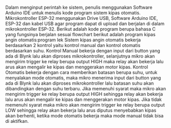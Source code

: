 Dalam menginput perintah ke sistem, penulis menggunakan Software Arduino IDE untuk menulis kode program sistem kipas otomatis.
Mikrokontroller ESP-32 menggunakan Drive USB, Software Arduino IDE, ESP-32 dan kabel USB agar program dapat di upload dan berjalan di dalam mikrokontroller ESP-32. 
Berikut adalah kode program berupa bahasa C yang fungsinya berjalan sesuai flowchart berikut adalah program kipas angin otomatis:program lek
Sistem kipas angin otomatis bekerja berdasarkan 2 kontrol yaitu kontrol manual dan kontrol otomatis berdasarkan suhu. 
Kontrol Manual bekerja dengan input dari button yang ada di Blynk lalu akan diproses mikrokontroller, selanjutnya mikro akan mengirim trigger ke relay berupa output HIGH maka relay akan bekerja lalu arus akan mengalir ke kipas dan menggerakan motor kipas.
Kontrol Otomatis bekerja dengan cara memberikan batasan berupa suhu, untuk menyalakan mode otomatis, maka mikro menerima input dari button yang ada di Blynk lalu akan diproses mikrokontroller lalu batasan suhu akan dibandingkan dengan suhu terbaru. 
Jika memenuhi syarat maka mikro akan mengirim trigger ke relay berupa output HIGH sehingga relay akan bekerja lalu arus akan mengalir ke kipas dan menggerakan motor kipas. 
Jika tidak memenuhi syarat maka mikro akan mengirim trigger ke relay berupa output LOW sehingga relay akan bekerja lalu arus diputus menyebabkan kipas akan berhenti, ketika mode otomatis bekerja maka mode manual tidak bisa di aktifkan. 
